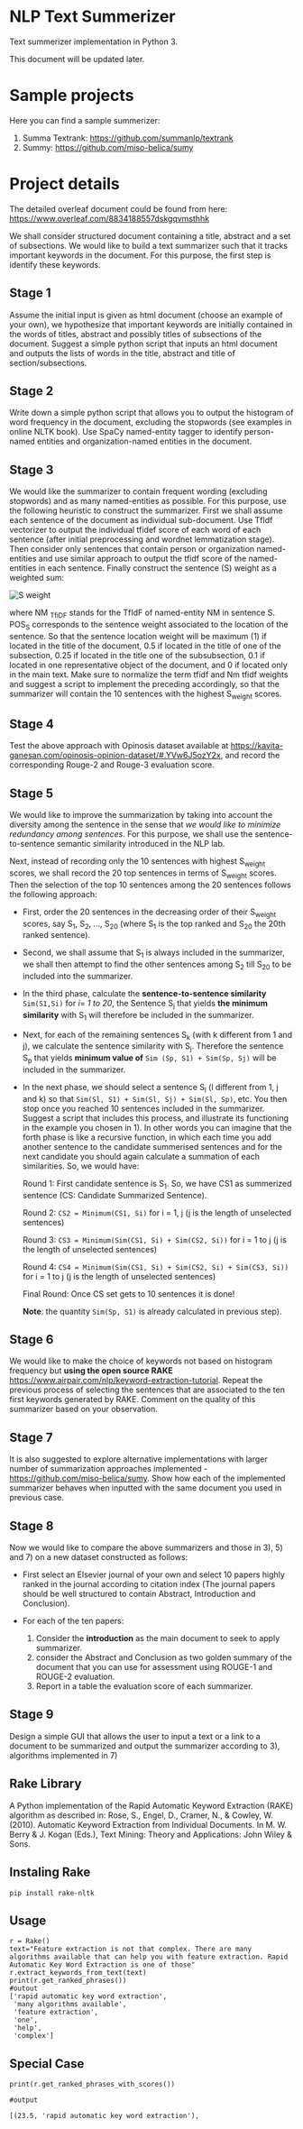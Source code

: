 # NLP Text Summerizer

Text summerizer implementation in Python 3.

This document will be updated later.

# Sample projects
Here you can find a sample summerizer: 
1. Summa Textrank: https://github.com/summanlp/textrank
2. Summy: https://github.com/miso-belica/sumy

# Project details

The detailed overleaf document could be found from here: https://www.overleaf.com/8834188557dskgqvmsthhk

We shall consider structured document containing a title, abstract and a set of subsections. We would like to build a text summarizer such that it tracks important keywords in the document. For this purpose, the first step is identify these keywords. 

## Stage 1
Assume the initial input is given as html document (choose an example of your own), we hypothesize that important keywords are initially contained in the words of titles, abstract and possibly titles of subsections of the document. Suggest a simple python script that inputs an html document and outputs the lists of words in the title, abstract and title of section/subsections. 


## Stage 2
Write down a simple python script that allows you to output the histogram of word frequency in the document, excluding the stopwords (see examples in online NLTK book). Use SpaCy named-entity tagger to identify person-named entities and organization-named entities in the document.

## Stage 3
We would like the summarizer to contain frequent wording (excluding stopwords) and as many named-entities as possible. For this purpose, use the following heuristic to construct the summarizer. First we shall assume each sentence of the document as individual sub-document. Use TfIdf vectorizer to output the individual tfidef score of each word of each sentence (after initial preprocessing and wordnet lemmatization stage). Then consider only sentences that contain person or organization named-entities and use similar approach to output the tfidf score of the named-entities in each sentence. Finally construct the sentence (S) weight as a  weighted sum: 

![S weight](./assets/formula-1.png) 

where NM <sub>TfiDF</sub> stands for the TfIdF of named-entity NM in sentence S.  POS<sub>S</sub> corresponds to the sentence weight associated to the location of the sentence. So that the sentence location weight will be maximum (1) if located in the title of the document, 0.5 if located  in the title of one of the subsection, 0.25 if located in the title one of the subsubsection, 0.1 if located in one representative object of the document, and 0 if located only in the main text. Make sure to normalize the term tfidf and Nm tfidf weights and suggest a script to implement the preceding accordingly, so that the summarizer will contain the 10 sentences with the highest S<sub>weight</sub> scores.

## Stage 4
Test the above approach with Opinosis dataset available at https://kavita-ganesan.com/opinosis-opinion-dataset/#.YVw6J5ozY2x,  and record the corresponding Rouge-2 and Rouge-3 evaluation score. 

## Stage 5
We would like to improve the summarization by taking into account the diversity among the sentence in the sense that *we would like to minimize redundancy among sentences*. For this purpose, we shall use the sentence-to-sentence semantic similarity introduced in the NLP lab. 

Next, instead of recording only the 10 sentences with highest S<sub>weight</sub> scores, we shall record the 20 top sentences in terms of S<sub>weight</sub> scores. Then the selection of the top 10 sentences among the 20 sentences follows the following approach:

- First, order the 20 sentences in the decreasing order of their S<sub>weight</sub> scores, say S<sub>1</sub>, S<sub>2</sub>, …, S<sub>20</sub> (where S<sub>1</sub> is the top ranked and S<sub>20</sub> the 20th ranked sentence).

- Second, we shall assume that S<sub>1</sub> is always included in the summarizer, we shall then attempt to find the other sentences among S<sub>2</sub> till S<sub>20</sub> to be included into the summarizer.

- In the third phase, calculate the __sentence-to-sentence similarity__ `Sim(S1,Si)` for *i= 1 to 20*, the Sentence S<sub>j</sub> that yields **the minimum similarity** with S<sub>1</sub> will therefore be included in the summarizer.

- Next, for each of the remaining sentences S<sub>k</sub> (with k different from 1 and j), we calculate the sentence similarity with S<sub>j</sub>. Therefore the sentence S<sub>p</sub> that yields **minimum value of** `Sim (Sp, S1) + Sim(Sp, Sj)` will be included in the summarizer. 

- In the next phase, we should select a sentence S<sub>l</sub> (l different from 1, j and k) so that  `Sim(Sl, S1) + Sim(Sl, Sj) + Sim(Sl, Sp)`, etc. You then stop once you reached 10 sentences included in the summarizer. Suggest a script that includes this process, and illustrate its functioning in the example you chosen in 1). In other words you can imagine that the forth phase is like a recursive function, in which each time you add another sentence to the candidate summerised sentences and for the next candidate you should again calculate a summation of each similarities. So, we would have:   

    Round 1: First candidate sentence is S<sub>1</sub>. So, we have CS1 as summerized sentence (CS: Candidate Summarized Sentence).
    
    Round 2: `CS2 = Minimum(CS1, Si)` for i = 1, j (j is the length of unselected sentences)
    
    Round 3: `CS3 = Minimum(Sim(CS1, Si) + Sim(CS2, Si))` for i = 1 to j (j is the length of unselected sentences)

    Round 4: `CS4 = Minimum(Sim(CS1, Si) + Sim(CS2, Si) + Sim(CS3, Si))` for i = 1 to j (j is the length of unselected sentences)

    Final Round: Once CS set gets to 10 sentences it is done!

    **Note**: the quantity `Sim(Sp, S1)` is already calculated in previous step).

## Stage 6
We would like to make the choice of keywords not based on histogram frequency but __using the open source RAKE__ https://www.airpair.com/nlp/keyword-extraction-tutorial. Repeat the previous process of selecting the sentences that are associated to the ten first keywords generated by RAKE. Comment on the quality of this summarizer based on your observation.

## Stage 7
It is also suggested to explore alternative implementations with larger number of summarization approaches implemented - https://github.com/miso-belica/sumy. Show how each of the implemented summarizer behaves when inputted with the same document you used in previous case.

## Stage 8
Now we would like to compare the above summarizers and those in 3), 5) and 7) on a new dataset constructed as follows: 

- First select an Elsevier journal of your own and select 10 papers highly ranked in the journal according to citation index (The journal papers should be well structured to contain Abstract, Introduction and Conclusion). 

- For each of the ten papers: 
    1. Consider the __introduction__ as the main document to seek to apply summarizer.
    2. consider the Abstract and Conclusion as two golden summary of the document that you can use for assessment using ROUGE-1 and ROUGE-2 evaluation. 
    3. Report in a table the evaluation score of each summarizer. 

## Stage 9
Design a simple GUI that allows the user to input a text or a link to a document to be summarized and output the summarizer according to 3), algorithms implemented in 7)

## Rake Library

A Python implementation of the Rapid Automatic Keyword Extraction (RAKE) algorithm as described in: Rose, S., Engel, D., Cramer, N., & Cowley, W. (2010). Automatic Keyword Extraction from Individual Documents. In M. W. Berry & J. Kogan (Eds.), Text Mining: Theory and Applications: John Wiley & Sons.

## Instaling Rake

` pip install rake-nltk `

## Usage

``` 
r = Rake()
text="Feature extraction is not that complex. There are many algorithms available that can help you with feature extraction. Rapid Automatic Key Word Extraction is one of those"
r.extract_keywords_from_text(text)
print(r.get_ranked_phrases())
#outout
['rapid automatic key word extraction',
 'many algorithms available',
 'feature extraction',
 'one',
 'help',
 'complex']

```

## Special Case

```
print(r.get_ranked_phrases_with_scores())

#output

[(23.5, 'rapid automatic key word extraction'),

```
